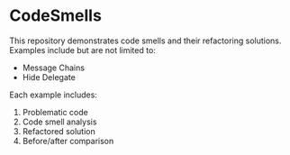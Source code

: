 # CodeSmells

This repository demonstrates code smells and their refactoring solutions. Examples include but are not limited to:
- Message Chains
- Hide Delegate

Each example includes:
1. Problematic code
2. Code smell analysis
3. Refactored solution
4. Before/after comparison

